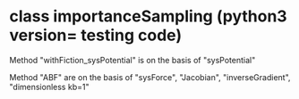 # class importanceSampling (python3 version= testing code) 

Method "withFiction_sysPotential" is on the basis of "sysPotential"

Method "ABF" are on the basis of "sysForce", "Jacobian", "inverseGradient", "dimensionless kb=1" 

